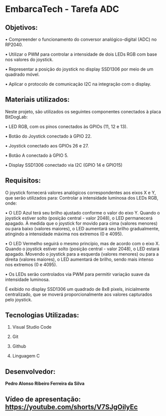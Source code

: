 ﻿#  EmbarcaTech - Tarefa ADC

##  Objetivos:

• Compreender o funcionamento do conversor analógico-digital (ADC) no RP2040.

• Utilizar o PWM para controlar a intensidade de dois LEDs RGB com base nos valores do joystick.

• Representar a posição do joystick no display SSD1306 por meio de um quadrado móvel.

• Aplicar o protocolo de comunicação I2C na integração com o display.

##  Materiais utilizados:

Neste projeto, são utilizados os seguintes componentes conectados à placa BitDogLab:

• LED RGB, com os pinos conectados às GPIOs (11, 12 e 13).

• Botão do Joystick conectado à GPIO 22.

• Joystick conectado aos GPIOs 26 e 27.

• Botão A conectado à GPIO 5.

• Display SSD1306 conectado via I2C (GPIO 14 e GPIO15)


##  Requisitos:

O joystick fornecerá valores analógicos correspondentes aos eixos X e Y, que serão utilizados para:
Controlar a intensidade luminosa dos LEDs RGB, onde:

• O LED Azul terá seu brilho ajustado conforme o valor do eixo Y. Quando o joystick estiver solto
(posição central - valor 2048), o LED permanecerá apagado. À medida que o joystick for movido para
cima (valores menores) ou para baixo (valores maiores), o LED aumentará seu brilho gradualmente,
atingindo a intensidade máxima nos extremos (0 e 4095).

• O LED Vermelho seguirá o mesmo princípio, mas de acordo com o eixo X. Quando o joystick estiver
solto (posição central - valor 2048), o LED estará apagado. Movendo o joystick para a esquerda
(valores menores) ou para a direita (valores maiores), o LED aumentará de brilho, sendo mais intenso
nos extremos (0 e 4095).

• Os LEDs serão controlados via PWM para permitir variação suave da intensidade luminosa.

É exibido no display SSD1306 um quadrado de 8x8 pixels, inicialmente centralizado, que se moverá
proporcionalmente aos valores capturados pelo joystick.



##  Tecnologias Utilizadas:

1. Visual Studio Code

2. Git

3. Github

4. Linguagem C


##  Desenvolvedor:

**Pedro Alonso Ribeiro Ferreira da Silva**


##  Vídeo de apresentação: https://youtube.com/shorts/V7SJgOilyEc
